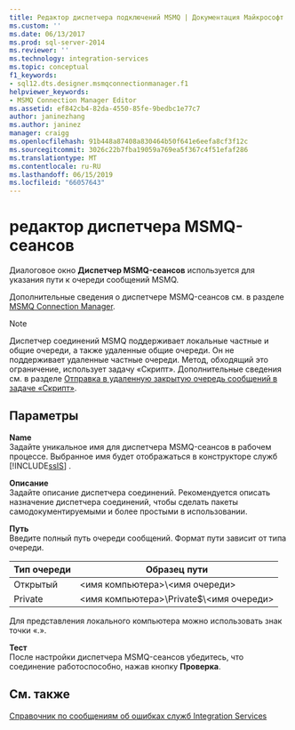 ```yaml
---
title: Редактор диспетчера подключений MSMQ | Документация Майкрософт
ms.custom: ''
ms.date: 06/13/2017
ms.prod: sql-server-2014
ms.reviewer: ''
ms.technology: integration-services
ms.topic: conceptual
f1_keywords:
- sql12.dts.designer.msmqconnectionmanager.f1
helpviewer_keywords:
- MSMQ Connection Manager Editor
ms.assetid: ef842cb4-82da-4550-85fe-9bedbc1e77c7
author: janinezhang
ms.author: janinez
manager: craigg
ms.openlocfilehash: 91b448a87408a830464b50f641e6eefa8cf3f12c
ms.sourcegitcommit: 3026c22b7fba19059a769ea5f367c4f51efaf286
ms.translationtype: MT
ms.contentlocale: ru-RU
ms.lasthandoff: 06/15/2019
ms.locfileid: "66057643"
---
```

# <a name="msmq-connection-manager-editor"></a>редактор диспетчера MSMQ-сеансов
  Диалоговое окно **Диспетчер MSMQ-сеансов** используется для указания пути к очереди сообщений MSMQ.  
  
 Дополнительные сведения о диспетчере MSMQ-сеансов см. в разделе [MSMQ Connection Manager](connection-manager/msmq-connection-manager.md).  
  
> [!NOTE]  
>  Диспетчер соединений MSMQ поддерживает локальные частные и общие очереди, а также удаленные общие очереди. Он не поддерживает удаленные частные очереди. Метод, обходящий это ограничение, использует задачу «Скрипт». Дополнительные сведения см. в разделе [Отправка в удаленную закрытую очередь сообщений в задаче «Скрипт»](control-flow/script-task.md).  
  
## <a name="options"></a>Параметры  
 **Name**  
 Задайте уникальное имя для диспетчера MSMQ-сеансов в рабочем процессе. Выбранное имя будет отображаться в конструкторе служб [!INCLUDE[ssIS](../includes/ssis-md.md)] .  
  
 **Описание**  
 Задайте описание диспетчера соединений. Рекомендуется описать назначение диспетчера соединений, чтобы сделать пакеты самодокументируемыми и более простыми в использовании.  
  
 **Путь**  
 Введите полный путь очереди сообщений. Формат пути зависит от типа очереди.  
  
|Тип очереди|Образец пути|  
|----------------|-----------------|  
|Открытый|\<имя компьютера>\\<имя очереди\>|  
|Private|\<имя компьютера>\Private$\\<имя очереди\>|  
  
 Для представления локального компьютера можно использовать знак точки «.».  
  
 **Тест**  
 После настройки диспетчера MSMQ-сеансов убедитесь, что соединение работоспособно, нажав кнопку **Проверка**.  
  
## <a name="see-also"></a>См. также  
 [Справочник по сообщениям об ошибках служб Integration Services](../../2014/integration-services/integration-services-error-and-message-reference.md)  
  
  
